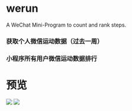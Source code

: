 # werun
A WeChat Mini-Program to count and rank steps.

### 获取个人微信运动数据（过去一周）
### 小程序所有用户微信运动数据排行

# 预览
![](http://seuzl.qiniudn.com/md/1530282178950.png)
![](http://seuzl.qiniudn.com/md/1530282359408.png)
